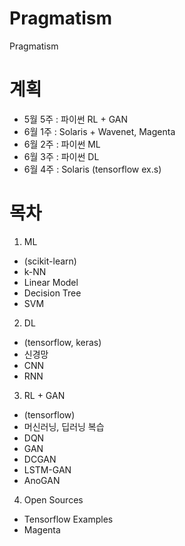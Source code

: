 # Pragmatism
Pragmatism

# 계획
* 5월 5주 : 파이썬 RL + GAN <br />
* 6월 1주 : Solaris + Wavenet, Magenta <br />
* 6월 2주 : 파이썬 ML <br />
* 6월 3주 : 파이썬 DL <br />
* 6월 4주 : Solaris (tensorflow ex.s) <br />

# 목차
1. ML
 - (scikit-learn)
 - k-NN
 - Linear Model
 - Decision Tree
 - SVM
2. DL
 - (tensorflow, keras)
 - 신경망
 - CNN
 - RNN
3. RL + GAN
 - (tensorflow)
 - 머신러닝, 딥러닝 복습
 - DQN
 - GAN
 - DCGAN
 - LSTM-GAN
 - AnoGAN
4. Open Sources
 - Tensorflow Examples
 - Magenta
